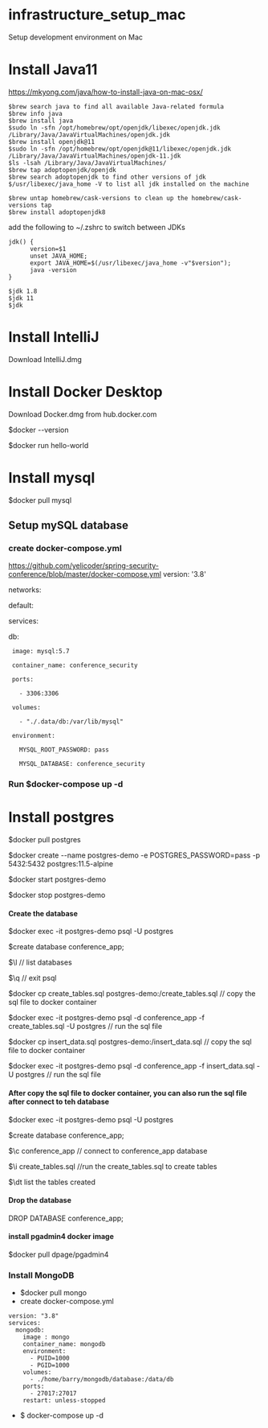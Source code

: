 # infrastructure_setup_mac
Setup development environment on Mac
# Install Java11

https://mkyong.com/java/how-to-install-java-on-mac-osx/

```
$brew search java to find all available Java-related formula
$brew info java
$brew install java
$sudo ln -sfn /opt/homebrew/opt/openjdk/libexec/openjdk.jdk /Library/Java/JavaVirtualMachines/openjdk.jdk  
$brew install openjdk@11
$sudo ln -sfn /opt/homebrew/opt/openjdk@11/libexec/openjdk.jdk /Library/Java/JavaVirtualMachines/openjdk-11.jdk
$ls -lsah /Library/Java/JavaVirtualMachines/ 
$brew tap adoptopenjdk/openjdk 
$brew search adoptopenjdk to find other versions of jdk
$/usr/libexec/java_home -V to list all jdk installed on the machine

$brew untap homebrew/cask-versions to clean up the homebrew/cask-versions tap
$brew install adoptopenjdk8
```
add the following to ~/.zshrc to switch between JDKs
```
jdk() {
      version=$1
      unset JAVA_HOME;
      export JAVA_HOME=$(/usr/libexec/java_home -v"$version");
      java -version
}

$jdk 1.8
$jdk 11
$jdk

```

# Install IntelliJ
Download IntelliJ.dmg
# Install Docker Desktop
Download Docker.dmg from hub.docker.com

$docker --version

$docker run hello-world
# Install mysql
$docker pull mysql

## Setup mySQL database
### create docker-compose.yml
https://github.com/yelicoder/spring-security-conference/blob/master/docker-compose.yml
version: '3.8'

networks:

  default:
  

services:

   db:
   
     image: mysql:5.7
     
     container_name: conference_security
     
     ports:
     
       - 3306:3306
       
     volumes:
     
       - "./.data/db:/var/lib/mysql"
       
     environment:
     
       MYSQL_ROOT_PASSWORD: pass
       
       MYSQL_DATABASE: conference_security
       
       
### Run $docker-compose up -d
       
# Install postgres
$docker pull postgres

$docker create --name postgres-demo -e POSTGRES_PASSWORD=pass -p 5432:5432 postgres:11.5-alpine

$docker start postgres-demo

$docker stop postgres-demo

#### Create the database

$docker exec -it postgres-demo psql -U postgres

$create database conference_app;

$\l // list databases

$\q // exit psql

$docker cp create_tables.sql postgres-demo:/create_tables.sql // copy the sql file to docker container

$docker exec -it postgres-demo psql -d conference_app -f create_tables.sql -U postgres // run the sql file

$docker cp insert_data.sql postgres-demo:/insert_data.sql // copy the sql file to docker container

$docker exec -it postgres-demo psql -d conference_app -f insert_data.sql -U postgres // run the sql file

#### After copy the sql file to docker container, you can also run the sql file after connect to teh database

$docker exec -it postgres-demo psql -U postgres

$create database conference_app;

$\c conference_app // connect to conference_app database

$\i create_tables.sql //run the create_tables.sql to create tables

$\dt list the tables created

#### Drop the database
DROP DATABASE conference_app;

#### install pgadmin4 docker image
$docker pull dpage/pgadmin4

### Install MongoDB
* $docker pull mongo
* create docker-compose.yml
```
version: "3.8"
services:
  mongodb:
    image : mongo
    container_name: mongodb
    environment:
      - PUID=1000
      - PGID=1000
    volumes:
      - ./home/barry/mongodb/database:/data/db
    ports:
      - 27017:27017
    restart: unless-stopped
```
* $ docker-compose up -d


